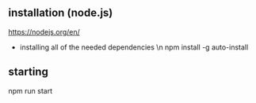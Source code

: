 ## installation (node.js)
https://nodejs.org/en/

- installing all of the needed dependencies \n
npm install -g auto-install

## starting
npm run start
